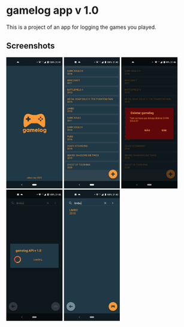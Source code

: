 
gamelog app v 1.0
===================================

This is a project of an app for logging the games you played.

Screenshots
-------------

<img src="screenshots/1-op.png" height="350" alt="Screenshot"/> <img src="screenshots/2-ls.png" height="350" alt="Screenshot"/> <img src="screenshots/3-dl.png" height="350" alt="Screenshot"/> <img src="screenshots/4-sc.png" height="350" alt="Screenshot"/> <img src="screenshots/5-rl.png" height="350" alt="Screenshot"/>
